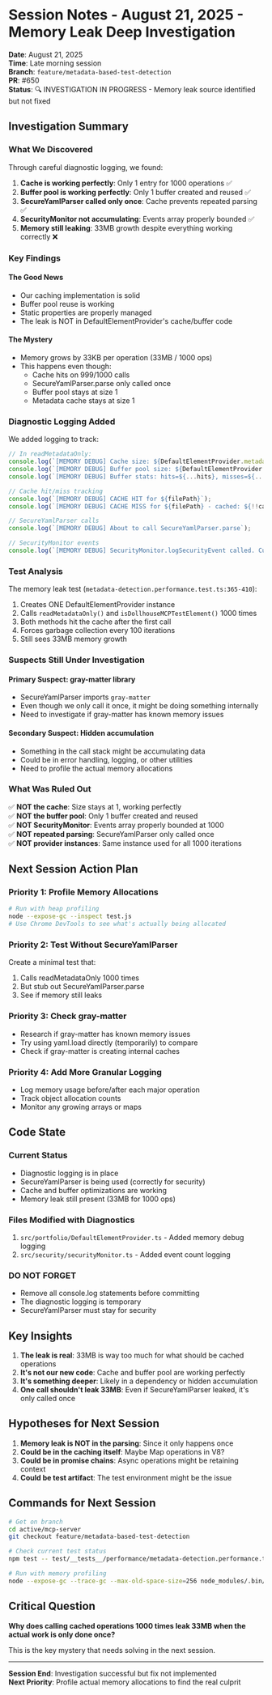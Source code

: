 # Session Notes - August 21, 2025 - Memory Leak Deep Investigation

**Date**: August 21, 2025  
**Time**: Late morning session  
**Branch**: `feature/metadata-based-test-detection`  
**PR**: #650  
**Status**: 🔍 INVESTIGATION IN PROGRESS - Memory leak source identified but not fixed  

## Investigation Summary

### What We Discovered

Through careful diagnostic logging, we found:

1. **Cache is working perfectly**: Only 1 entry for 1000 operations ✅
2. **Buffer pool is working perfectly**: Only 1 buffer created and reused ✅
3. **SecureYamlParser called only once**: Cache prevents repeated parsing ✅
4. **SecurityMonitor not accumulating**: Events array properly bounded ✅
5. **Memory still leaking**: 33MB growth despite everything working correctly ❌

### Key Findings

#### The Good News
- Our caching implementation is solid
- Buffer pool reuse is working
- Static properties are properly managed
- The leak is NOT in DefaultElementProvider's cache/buffer code

#### The Mystery
- Memory grows by 33KB per operation (33MB / 1000 ops)
- This happens even though:
  - Cache hits on 999/1000 calls
  - SecureYamlParser.parse only called once
  - Buffer pool stays at size 1
  - Metadata cache stays at size 1

### Diagnostic Logging Added

We added logging to track:
```typescript
// In readMetadataOnly:
console.log(`[MEMORY DEBUG] Cache size: ${DefaultElementProvider.metadataCache.size}`);
console.log(`[MEMORY DEBUG] Buffer pool size: ${DefaultElementProvider.bufferPool.length}`);
console.log(`[MEMORY DEBUG] Buffer stats: hits=${...hits}, misses=${...misses}, created=${...created}`);

// Cache hit/miss tracking
console.log(`[MEMORY DEBUG] CACHE HIT for ${filePath}`);
console.log(`[MEMORY DEBUG] CACHE MISS for ${filePath} - cached: ${!!cached}...`);

// SecureYamlParser calls
console.log(`[MEMORY DEBUG] About to call SecureYamlParser.parse`);

// SecurityMonitor events
console.log(`[MEMORY DEBUG] SecurityMonitor.logSecurityEvent called. Current events: ${this.events.length}`);
```

### Test Analysis

The memory leak test (`metadata-detection.performance.test.ts:365-410`):
1. Creates ONE DefaultElementProvider instance
2. Calls `readMetadataOnly()` and `isDollhouseMCPTestElement()` 1000 times
3. Both methods hit the cache after the first call
4. Forces garbage collection every 100 iterations
5. Still sees 33MB memory growth

### Suspects Still Under Investigation

#### Primary Suspect: gray-matter library
- SecureYamlParser imports `gray-matter`
- Even though we only call it once, it might be doing something internally
- Need to investigate if gray-matter has known memory issues

#### Secondary Suspect: Hidden accumulation
- Something in the call stack might be accumulating data
- Could be in error handling, logging, or other utilities
- Need to profile the actual memory allocations

### What Was Ruled Out

✅ **NOT the cache**: Size stays at 1, working perfectly  
✅ **NOT the buffer pool**: Only 1 buffer created and reused  
✅ **NOT SecurityMonitor**: Events array properly bounded at 1000  
✅ **NOT repeated parsing**: SecureYamlParser only called once  
✅ **NOT provider instances**: Same instance used for all 1000 iterations  

## Next Session Action Plan

### Priority 1: Profile Memory Allocations
```bash
# Run with heap profiling
node --expose-gc --inspect test.js
# Use Chrome DevTools to see what's actually being allocated
```

### Priority 2: Test Without SecureYamlParser
Create a minimal test that:
1. Calls readMetadataOnly 1000 times
2. But stub out SecureYamlParser.parse
3. See if memory still leaks

### Priority 3: Check gray-matter
- Research if gray-matter has known memory issues
- Try using yaml.load directly (temporarily) to compare
- Check if gray-matter is creating internal caches

### Priority 4: Add More Granular Logging
- Log memory usage before/after each major operation
- Track object allocation counts
- Monitor any growing arrays or maps

## Code State

### Current Status
- Diagnostic logging is in place
- SecureYamlParser is being used (correctly for security)
- Cache and buffer optimizations are working
- Memory leak still present (33MB for 1000 ops)

### Files Modified with Diagnostics
1. `src/portfolio/DefaultElementProvider.ts` - Added memory debug logging
2. `src/security/securityMonitor.ts` - Added event count logging

### DO NOT FORGET
- Remove all console.log statements before committing
- The diagnostic logging is temporary
- SecureYamlParser must stay for security

## Key Insights

1. **The leak is real**: 33MB is way too much for what should be cached operations
2. **It's not our new code**: Cache and buffer pool are working perfectly
3. **It's something deeper**: Likely in a dependency or hidden accumulation
4. **One call shouldn't leak 33MB**: Even if SecureYamlParser leaked, it's only called once

## Hypotheses for Next Session

1. **Memory leak is NOT in the parsing**: Since it only happens once
2. **Could be in the caching itself**: Maybe Map operations in V8?
3. **Could be in promise chains**: Async operations might be retaining context
4. **Could be test artifact**: The test environment might be the issue

## Commands for Next Session

```bash
# Get on branch
cd active/mcp-server
git checkout feature/metadata-based-test-detection

# Check current test status
npm test -- test/__tests__/performance/metadata-detection.performance.test.ts --testNamePattern="should not leak memory"

# Run with memory profiling
node --expose-gc --trace-gc --max-old-space-size=256 node_modules/.bin/jest test/__tests__/performance/metadata-detection.performance.test.ts --testNamePattern="should not leak memory"
```

## Critical Question

**Why does calling cached operations 1000 times leak 33MB when the actual work is only done once?**

This is the key mystery that needs solving in the next session.

---

**Session End**: Investigation successful but fix not implemented  
**Next Priority**: Profile actual memory allocations to find the real culprit